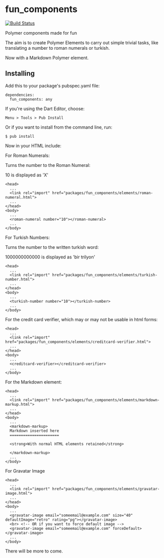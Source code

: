 fun_components
==============

[![Build Status](https://drone.io/github.com/terrasea/fun_components/status.png)](https://drone.io/github.com/terrasea/fun_components/latest)

Polymer components made for fun

The aim is to create Polymer Elements to carry out simple trivial tasks, like translating a number to roman numerals or turkish.

Now with a Markdown Polymer element.

## Installing

Add this to your package's pubspec.yaml file:
```
dependencies:
  fun_components: any
```

If you're using the Dart Editor, choose:

```
Menu > Tools > Pub Install
```

Or if you want to install from the command line, run:

```
$ pub install
```


Now in your HTML include:

For Roman Numerals:

Turns the number to the Roman Numeral:

10 is displayed as 'X'

```
<head>
  ...
  <link rel="import" href="packages/fun_components/elements/roman-numeral.html">
  ...
</head>
<body>
  ...
  <roman-numeral number="10"></roman-numeral>
  ...
</body>
```

For Turkish Numbers:

Turns the number to the written turkish word:

1000000000000 is displayed as 'bir trilyon'
 
```
<head>
  ...
  <link rel="import" href="packages/fun_components/elements/turkish-number.html">
  ...
</head>
<body>
  ...
  <turkish-number number="10"></turkish-number>
  ...
</body>
```

For the credit card verifier, which may or may not be usable in html forms:

```
<head>
  ...
  <link rel="import" href="packages/fun_components/elements/creditcard-verifier.html">
  ...
</head>
<body>
  ...
  <creditcard-verifier></creditcard-verifier>
  ...
</body>
```

For the Markdown element:

```
<head>
  ...
  <link rel="import" href="packages/fun_components/elements/markdown-markup.html">
  ...
</head>
<body>
  ...
  <markdown-markup>
  Markdown inserted here
  ======================
  
  <strong>With normal HTML elements retained</strong>
   
  </markdown-markup>
  ...
</body>
```

For Gravatar Image

```
<head>
  ...
  <link rel="import" href="packages/fun_components/elements/gravatar-image.html">
  ...
</head>
<body>
  ...
  <gravatar-image email="someemail@example.com" size="40" defaultImage="retro" rating="pg"></gravatar-image>
  <br> <!-- OR if you want to force default image -->
  <gravatar-image email="someemail@example.com" forceDefault></gravatar-image>
  ...
</body>
```


There will be more to come.